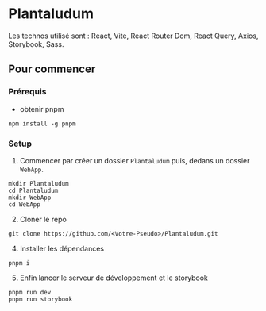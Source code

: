 # Plantaludum

Les technos utilisé sont : React, Vite, React Router Dom, React Query, Axios, Storybook, Sass.

## Pour commencer

### Prérequis

* obtenir pnpm

```shell
npm install -g pnpm
```

### Setup

1. Commencer par créer un dossier `Plantaludum` puis, dedans un dossier `WebApp`.

```shell
mkdir Plantaludum
cd Plantaludum
mkdir WebApp
cd WebApp
```

2. Cloner le repo

```shell
git clone https://github.com/<Votre-Pseudo>/Plantaludum.git
```

4. Installer les dépendances

```shell
pnpm i
```

5. Enfin lancer le serveur de développement et le storybook

```shell
pnpm run dev
pnpm run storybook
```
